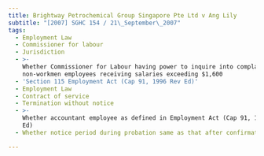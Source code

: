 ```yaml
---
title: Brightway Petrochemical Group Singapore Pte Ltd v Ang Lily
subtitle: "[2007] SGHC 154 / 21\_September\_2007"
tags:
  - Employment Law
  - Commissioner for labour
  - Jurisdiction
  - >-
    Whether Commissioner for Labour having power to inquire into complaints of
    non-workmen employees receiving salaries exceeding $1,600
  - 'Section 115 Employment Act (Cap 91, 1996 Rev Ed)'
  - Employment Law
  - Contract of service
  - Termination without notice
  - >-
    Whether accountant employee as defined in Employment Act (Cap 91, 1996 Rev
    Ed)
  - Whether notice period during probation same as that after confirmation

---
```


